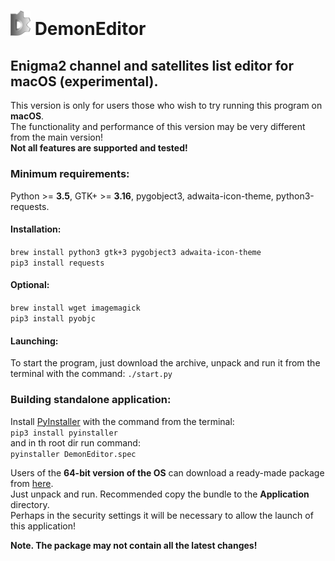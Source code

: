 # <img src="app/ui/icons/hicolor/96x96/apps/demon-editor.png" width="32" /> DemonEditor

## Enigma2 channel and satellites list editor for macOS (experimental).
This version is only for users those who wish to try running this program on **macOS**.                                
The functionality and performance of this version may be very different from the main version!                                                     
**Not all features are supported and tested!**                                                                    
                                             
### Minimum requirements:
Python >= **3.5**, GTK+ >= **3.16**, pygobject3, adwaita-icon-theme, python3-requests.                                  
#### Installation:                                                                             
```brew install python3 gtk+3 pygobject3 adwaita-icon-theme```                                                                  
```pip3 install requests```                                                                                                                                                                                          
#### Optional:                                                                                                          
```brew install wget imagemagick```                                                                                                                                                                                                                                                                                                      
```pip3 install pyobjc```                                                                                                
#### Launching:                                                                                                                                                                                                                     
To start the program, just download the archive, unpack and run it from the terminal with the command: ```./start.py``` 

### Building standalone application:                                                                                     
Install [PyInstaller](https://www.pyinstaller.org/) with the command from the terminal:                                                                    
```pip3 install pyinstaller```                                                                                          
and in th root dir run command:                                                                                         
```pyinstaller DemonEditor.spec``` 
                                                                                                                                              
Users of the **64-bit version of the OS** can download a ready-made package from [here](https://github.com/DYefremov/DemonEditor/raw/experimental-mac/dist/DemonEditor.app.zip).                                     
Just unpack and run. Recommended copy the bundle to the **Application** directory.                                      
Perhaps in the security settings it will be necessary to allow the launch of this application!

**Note. The package may not contain all the latest changes!**                                                            
                                                                       
                                                                                                                                                                                                                                            
